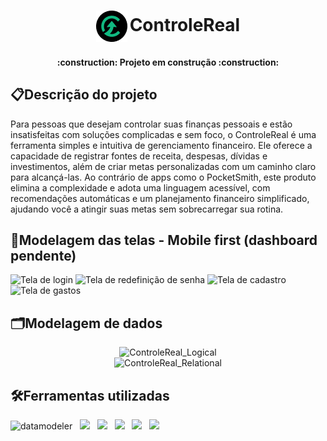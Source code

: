 <h1 align="center"> <sub> <sub> <sub> <img src="./img/Logo.png" alt="Logo da ControleReal"> </sub> </sub> </sub>ControleReal </a> </h1>

<h4 align="center"> 
	:construction:  Projeto em construção  :construction:
</h4>

## :clipboard:Descrição do projeto
Para pessoas que desejam controlar suas finanças pessoais e estão insatisfeitas com soluções complicadas e sem foco, o ControleReal é uma ferramenta simples e intuitiva de gerenciamento financeiro.
Ele oferece a capacidade de registrar fontes de receita, despesas, dívidas e investimentos, além de criar metas personalizadas com um caminho claro para alcançá-las.
Ao contrário de apps como o PocketSmith, este produto elimina a complexidade e adota uma linguagem acessível, com recomendações automáticas e um planejamento financeiro simplificado, ajudando você a atingir suas metas sem sobrecarregar sua rotina.

## 🎨Modelagem das telas - Mobile first (dashboard pendente)
<div> 
	<img src="https://github.com/user-attachments/assets/6237c411-adf4-44d2-90c5-a9eda5425ffe" alt="Tela de login" width="204">
	<img src="https://github.com/user-attachments/assets/39ff8f4c-67b0-4f2e-a250-5934f4bec2d0" alt="Tela de redefinição de senha" width="204">
	<img src="https://github.com/user-attachments/assets/d66f080d-5870-4ec8-b52f-28ed8dc0c711" alt="Tela de cadastro" width="204">	
 	<img src="https://github.com/user-attachments/assets/bcb5abce-748e-4df8-a29c-33880fbf7350" alt="Tela de gastos" width="204">	
</div>

## 🗂️Modelagem de dados
<div align="center">
	<img src="https://github.com/user-attachments/assets/02f12c1a-a4c0-4472-be02-53b621c8dca1" alt="ControleReal_Logical" width="700">
</div>

<div align="center">
	<img src="https://github.com/user-attachments/assets/ecc47a34-5044-4ec9-9c57-e11bfe14b5fb" alt="ControleReal_Relational" width="700">
</div>

## 🛠️Ferramentas utilizadas
<img src="https://github.com/user-attachments/assets/d1681fdd-31da-49a5-8090-0fe40d6b4e03" alt="datamodeler" width="46"> &nbsp;
<img src="https://skillicons.dev/icons?i=figma" width="35" /> &nbsp;
<img src="https://skillicons.dev/icons?i=html" width="35" /> &nbsp;
<img src="https://skillicons.dev/icons?i=css" width="35" /> &nbsp;
<img src="https://skillicons.dev/icons?i=bootstrap" width="35" /> &nbsp;
<img src="https://skillicons.dev/icons?i=javascript" width="35" /> &nbsp;






